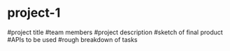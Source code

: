 # project-1
#project title
#team members
#project description
#sketch of final product
#APIs to be used
#rough breakdown of tasks